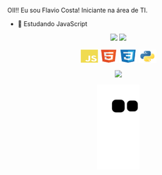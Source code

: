 OII!! Eu sou Flavio Costa! Iniciante na área de TI.

- 🌱 Estudando JavaScript

<div align="center">
<img width="42%"src="https://github-readme-stats.vercel.app/api?username=FlaviooC&count_private=true&include_all_commits=true&show_icons=true&theme=dark&hide_border=false&show_owner=true"/>
    <img width="50%"src="https://github-readme-stats.vercel.app/api/top-langs/?username=FlaviooC&theme=dark&hide_border=false&&layout=compact"/>
  </a>
</div>
  
 <div align="center" valign="top"><br>
  <img align="center" alt="Flavio-Js" height="30" width="40" src="https://raw.githubusercontent.com/devicons/devicon/master/icons/javascript/javascript-plain.svg">
  <img align="center" alt="Flavio-HTML" height="30" width="40" src="https://raw.githubusercontent.com/devicons/devicon/master/icons/html5/html5-original.svg">
  <img align="center" alt="Flavio-CSS" height="30" width="40" src="https://raw.githubusercontent.com/devicons/devicon/master/icons/css3/css3-original.svg">
  <img align="center" alt="Flavio-Python" height="30" width="40" src="https://raw.githubusercontent.com/devicons/devicon/master/icons/python/python-original.svg">
  </div><br>
  
  <div align="center">
  <a href="https://www.instagram.com/thisisflavioo/" target="_blank"><img src="https://img.shields.io/badge/-Instagram-%23E4405F?style=for-the-badge&logo=instagram&logoColor=white" target="_blank"></a>
  
![Snake animation](https://github.com/FlaviooC/FlaviooC/blob/output/github-contribution-grid-snake.svg)
